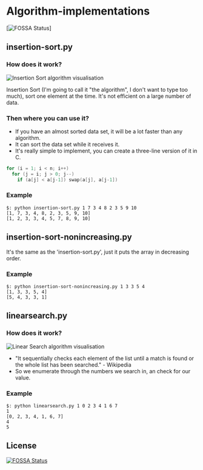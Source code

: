 # Algorithm-implementations 
[![FOSSA Status](https://app.fossa.io/api/projects/git%2Bgithub.com%2Fthegergo02%2FAlgorithm-implementations.svg?type=shield)]

## insertion-sort.py
### How does it work?
![Insertion Sort algorithm visualisation](https://upload.wikimedia.org/wikipedia/commons/4/42/Insertion_sort.gif)

Insertion Sort (I'm going to call it "the algorithm", I don't want to type too much), sort one element at the time. It's not efficient on a large number of data.
### Then where you can use it?
* If you have an almost sorted data set, it will be a lot faster than any algorithm.
* It can sort the data set while it receives it.
* It's really simple to implement, you can create a three-line version of it in C.

```c
for (i = 1; i < n; i++)
  for (j = i; j > 0; j--)
    if (a[j] < a[j-1]) swap(a[j], a[j-1])
```
### Example
```
$: python insertion-sort.py 1 7 3 4 8 2 3 5 9 10 
[1, 7, 3, 4, 8, 2, 3, 5, 9, 10]
[1, 2, 3, 3, 4, 5, 7, 8, 9, 10]
```
##  insertion-sort-nonincreasing.py
It's the same as the 'insertion-sort.py', just it puts the array in decreasing order.
### Example
```
$: python insertion-sort-nonincreasing.py 1 3 3 5 4
[1, 3, 3, 5, 4]
[5, 4, 3, 3, 1]
```
## linearsearch.py
### How does it work?
![Linear Search algorithm visualisation](https://i.imgur.com/ltmrpQg.png)
* "It sequentially checks each element of the list until a match is found or the whole list has been searched." - Wikipedia
* So we enumerate through the numbers we search in, an check for our value.
### Example
```
$: python linearsearch.py 1 0 2 3 4 1 6 7
1
[0, 2, 3, 4, 1, 6, 7]
4
5
```

## License
[![FOSSA Status](https://app.fossa.io/api/projects/git%2Bgithub.com%2Fthegergo02%2FAlgorithm-implementations.svg?type=large)](https://app.fossa.io/projects/git%2Bgithub.com%2Fthegergo02%2FAlgorithm-implementations?ref=badge_large)
